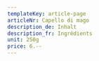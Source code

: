 ```yaml
---
templateKey: article-page
articleNr: Capello di mago
description_de: Inhalt
description_fr: Ingrédients
unit: 250g
price: 6.--
---
```


